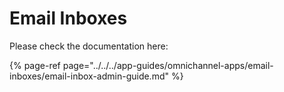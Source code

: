 # Email Inboxes

Please check the documentation here:

{% page-ref page="../../../app-guides/omnichannel-apps/email-inboxes/email-inbox-admin-guide.md" %}



